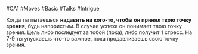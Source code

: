 #CA1 #Moves #Basic  #Talks #Intrigue 

Когда ты пытаешься **надавить на кого-то, чтобы он принял твою точку зрения**, будь напористым. В случае успеха он понимает твою точку зрения. Цель либо последует за тобой (пока), либо получит 1 стресс. На 7-9 ты упускаешь что-то важное, пока продавливаешь свою точку зрения.